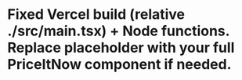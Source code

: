 # Fixed Vercel build (relative ./src/main.tsx) + Node functions. Replace placeholder with your full PriceItNow component if needed.
